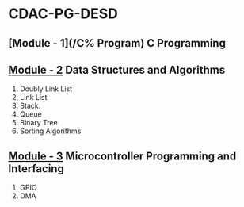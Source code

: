 # CDAC-PG-DESD<br>
## [Module - 1](/C% Program) C Programming <br>
## [Module - 2](/Data_Structure) Data Structures and Algorithms <br>
1. Doubly Link List
2. Link List
3. Stack.
4. Queue
5. Binary Tree
6. Sorting Algorithms
## [Module - 3](/Microcontroller_Programming_&_Interfacing) Microcontroller Programming and Interfacing
1. GPIO
2. DMA
